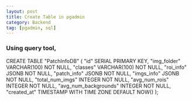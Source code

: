 ```yaml
---
layout: post
title: Create Table in pgadmin
category: Backend
tag: [pgadmin, sql]
---
```


### Using query tool, 

CREATE TABLE "PatchInfoDB" (
    "id" SERIAL PRIMARY KEY,
    "img_folder" VARCHAR(100) NOT NULL,
    "classes" VARCHAR(100) NOT NULL,
    "roi_info" JSONB NOT NULL,
    "patch_info" JSONB NOT NULL,
    "imgs_info" JSONB NOT NULL,
    "total_num_imgs" INTEGER NOT NULL,
    "avg_num_rois" INTEGER NOT NULL,
    "avg_num_backgrounds" INTEGER NOT NULL,
    "created_at" TIMESTAMP WITH TIME ZONE DEFAULT NOW()
);
